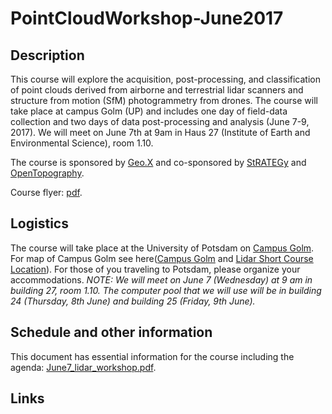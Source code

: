 # PointCloudWorkshop-June2017

## Description
This course will explore the acquisition, post-processing, and classification of point clouds derived from airborne and terrestrial lidar scanners and structure from motion (SfM) photogrammetry from drones. The course will take place at campus Golm (UP) and includes one day of field-data collection and two days of data post-processing and analysis (June 7-9, 2017).
We will meet on June 7th at 9am in Haus 27 (Institute of Earth and Environmental Science), room 1.10.

The course is sponsored by <a href="http://www.geo-x.net/koordinierungsplattform-geox/">Geo.X</a> and co-sponsored by <a href="http://www.irtg-strategy.de">StRATEGy</a> and <a href="http://www.opentopography.org/">OpenTopography</a>.

Course flyer: <a href ="https://drive.google.com/file/d/0B2YW8UjIIMEhSmpEOU1qZUpuZUE/view?usp=sharing">pdf</a>.

## Logistics
The course will take place at the University of Potsdam on <a href="https://www.google.de/maps/place/Karl-Liebknecht-Stra%C3%9Fe+24,+14476+Potsdam/">Campus Golm</a>. For map of Campus Golm see here(<a href="http://www.uni-potsdam.de/db/zeik-portal/gm/lageplan-up.php?komplex=2">Campus Golm</a> and <a href="http://bit.ly/2rdCkvg">Lidar Short Course Location</a>). For those of you traveling to Potsdam, please organize your accommodations. <i>NOTE: We will meet on June 7 (Wednesday) at 9 am in building 27, room 1.10. The computer pool that we will use will be in building 24 (Thursday, 8th June) and building 25 (Friday, 9th June).</i>

## Schedule and other information
This document has essential information for the course including the agenda: <a href="https://github.com/UP-RS-ESP/PointCloudWorkshop-June2017/blob/master/June7_lidar_workshop.pdf">June7_lidar_workshop.pdf</a>.

## Links


